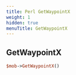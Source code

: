 ```yaml
---
title: Perl GetWaypointX
weight: 1
hidden: true
menuTitle: GetWaypointX
---
```

## GetWaypointX
```perl
$mob->GetWaypointX()
```